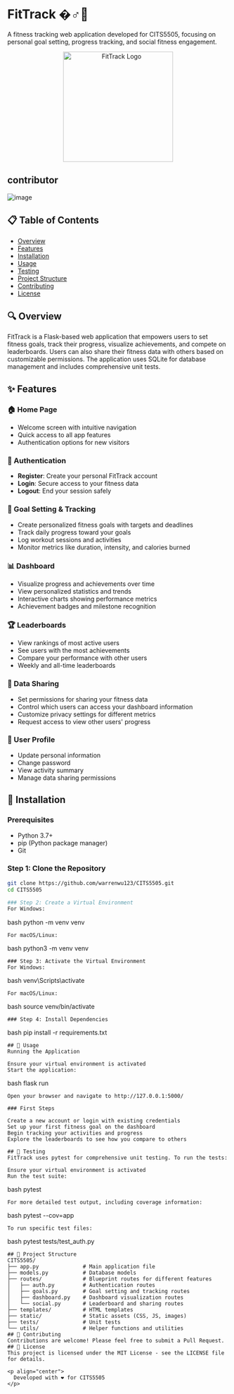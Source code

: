 # FitTrack �️‍♂️💪

A fitness tracking web application developed for CITS5505, focusing on personal goal setting, progress tracking, and social fitness engagement.

<p align="center">
  <img src="https://raw.githubusercontent.com/username/CITS5505/master/static/images/logo.png" alt="FitTrack Logo" width="250" height="auto">
</p>

## contributor

![image](https://github.com/user-attachments/assets/5eae50ab-b659-4a81-86cb-c342d03b570c)

## 📋 Table of Contents
- [Overview](#-overview)
- [Features](#-features)
- [Installation](#-installation)
- [Usage](#-usage)
- [Testing](#-testing)
- [Project Structure](#-project-structure)
- [Contributing](#-contributing)
- [License](#-license)

## 🔍 Overview
FitTrack is a Flask-based web application that empowers users to set fitness goals, track their progress, visualize achievements, and compete on leaderboards. Users can also share their fitness data with others based on customizable permissions. The application uses SQLite for database management and includes comprehensive unit tests.

## ✨ Features

### 🏠 Home Page
- Welcome screen with intuitive navigation
- Quick access to all app features
- Authentication options for new visitors

### 🔐 Authentication
- **Register**: Create your personal FitTrack account
- **Login**: Secure access to your fitness data
- **Logout**: End your session safely

### 🎯 Goal Setting & Tracking
- Create personalized fitness goals with targets and deadlines
- Track daily progress toward your goals
- Log workout sessions and activities
- Monitor metrics like duration, intensity, and calories burned

### 📊 Dashboard
- Visualize progress and achievements over time
- View personalized statistics and trends
- Interactive charts showing performance metrics
- Achievement badges and milestone recognition

### 🏆 Leaderboards
- View rankings of most active users
- See users with the most achievements
- Compare your performance with other users
- Weekly and all-time leaderboards

### 🔄 Data Sharing
- Set permissions for sharing your fitness data
- Control which users can access your dashboard information
- Customize privacy settings for different metrics
- Request access to view other users' progress

### 👤 User Profile
- Update personal information
- Change password
- View activity summary
- Manage data sharing permissions

## 🔧 Installation

### Prerequisites
- Python 3.7+
- pip (Python package manager)
- Git

### Step 1: Clone the Repository
```bash
git clone https://github.com/warrenwu123/CITS5505.git
cd CITS5505

### Step 2: Create a Virtual Environment
For Windows:
```
bash
python -m venv venv
```
For macOS/Linux:
```
bash
python3 -m venv venv
```
### Step 3: Activate the Virtual Environment
For Windows:
```
bash
venv\Scripts\activate
```
For macOS/Linux:
```
bash
source venv/bin/activate
```
### Step 4: Install Dependencies
```
bash
pip install -r requirements.txt
```
## 🚀 Usage
Running the Application

Ensure your virtual environment is activated
Start the application:

```
bash
flask run
```
Open your browser and navigate to http://127.0.0.1:5000/

### First Steps

Create a new account or login with existing credentials
Set up your first fitness goal on the dashboard
Begin tracking your activities and progress
Explore the leaderboards to see how you compare to others

## 🧪 Testing
FitTrack uses pytest for comprehensive unit testing. To run the tests:

Ensure your virtual environment is activated
Run the test suite:
```
bash
pytest
```
For more detailed test output, including coverage information:
```
bash
pytest --cov=app
```
To run specific test files:
```
bash
pytest tests/test_auth.py
```
## 📁 Project Structure
CITS5505/
├── app.py              # Main application file
├── models.py           # Database models
├── routes/             # Blueprint routes for different features
│   ├── auth.py         # Authentication routes
│   ├── goals.py        # Goal setting and tracking routes
│   ├── dashboard.py    # Dashboard visualization routes
│   └── social.py       # Leaderboard and sharing routes
├── templates/          # HTML templates
├── static/             # Static assets (CSS, JS, images)
├── tests/              # Unit tests
└── utils/              # Helper functions and utilities
## 👥 Contributing
Contributions are welcome! Please feel free to submit a Pull Request.
## 📄 License
This project is licensed under the MIT License - see the LICENSE file for details.

<p align="center">
  Developed with ❤️ for CITS5505
</p>
